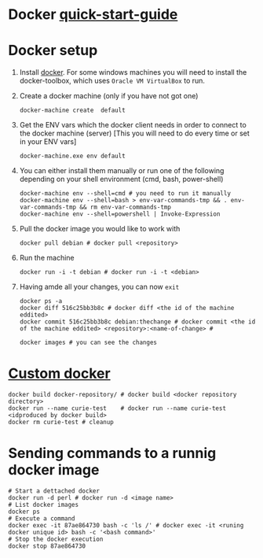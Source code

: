 
# Docker [quick-start-guide](https://docs.docker.com/get-started/)

# Docker setup 

1. Install [docker](https://www.docker.com/). For some windows machines you will need to install the docker-toolbox, which uses `Oracle VM VirtualBox` to run.
2. Create a docker machine (only if you have not got one)

    ```shell
    docker-machine create  default
    ```

3. Get the ENV vars which the docker client needs in order to connect to the docker machine (server) [This you will need to do every time or set in your ENV vars]

    ```shell
    docker-machine.exe env default
    ```

4. You can either install them manually or run one of the following depending on your shell environment (cmd, bash, power-shell)

    ```shell
    docker-machine env --shell=cmd # you need to run it manually
    docker-machine env --shell=bash > env-var-commands-tmp && . env-var-commands-tmp && rm env-var-commands-tmp
    docker-machine env --shell=powershell | Invoke-Expression
    ```

5. Pull the docker image you would like to work with

    ```shell
    docker pull debian # docker pull <repository>
    ```
6. Run the machine

    ```shell
    docker run -i -t debian # docker run -i -t <debian>
    ```
7. Having amde all your changes, you can now `exit`

    ```shell
    docker ps -a 
    docker diff 516c25bb3b8c # docker diff <the id of the machine eddited>
    docker commit 516c25bb3b8c debian:thechange # docker commit <the id of the machine eddited> <repository>:<name-of-change> #

    docker images # you can see the changes
    ```

# [Custom docker](https://www.youtube.com/watch?v=hnxI-K10auY)

```shell
docker build docker-repository/ # docker build <docker repository directory>
docker run --name curie-test    # docker run --name curie-test <idproduced by docker build>
docker rm curie-test # cleanup 
```

# Sending commands to a runnig docker image

```shell
# Start a dettached docker
docker run -d perl # docker run -d <image name> 
# List docker images
docker ps
# Execute a command
docker exec -it 87ae864730 bash -c 'ls /' # docker exec -it <runing docker unique id> bash -c '<bash command>'
# Stop the docker execution
docker stop 87ae864730
```
